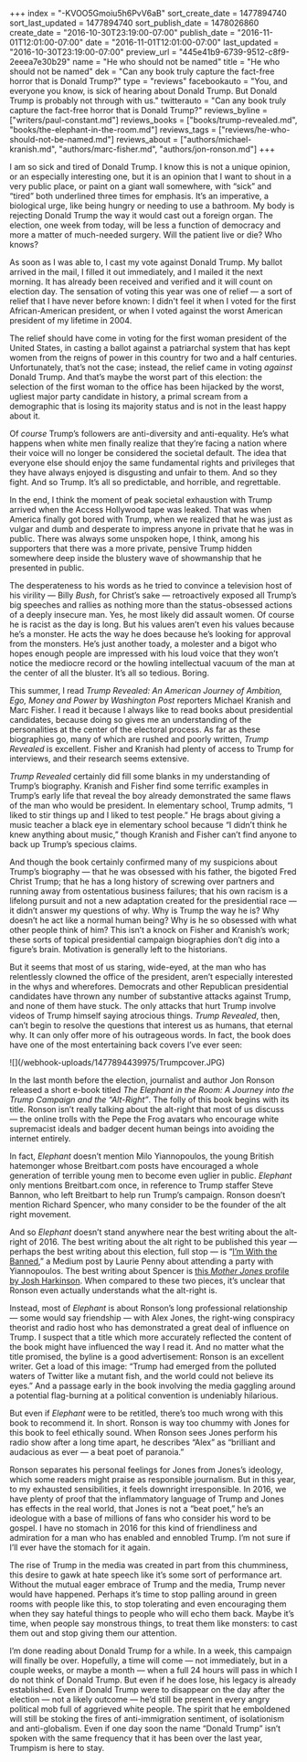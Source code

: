 +++
index = "-KVOO5Gmoiu5h6PvV6aB"
sort_create_date = 1477894740
sort_last_updated = 1477894740
sort_publish_date = 1478026860
create_date = "2016-10-30T23:19:00-07:00"
publish_date = "2016-11-01T12:01:00-07:00"
date = "2016-11-01T12:01:00-07:00"
last_updated = "2016-10-30T23:19:00-07:00"
preview_url = "445e41b9-6739-9512-c8f9-2eeea7e30b29"
name = "He who should not be named"
title = "He who should not be named"
dek = "Can any book truly capture the fact-free horror that is Donald Trump?"
type = "reviews"
facebookauto = "You, and everyone you know, is sick of hearing about Donald Trump. But Donald Trump is probably not through with us."
twitterauto = "Can any book truly capture the fact-free horror that is Donald Trump?"
reviews_byline = ["writers/paul-constant.md"]
reviews_books = ["books/trump-revealed.md", "books/the-elephant-in-the-room.md"]
reviews_tags = ["reviews/he-who-should-not-be-named.md"]
reviews_about = ["authors/michael-kranish.md", "authors/marc-fisher.md", "authors/jon-ronson.md"]
+++

I am so sick and tired of Donald Trump. I know this is not a unique opinion, or an especially interesting one, but it is an opinion that I want to shout in a very public place, or paint on a giant wall somewhere, with “sick” and “tired” both underlined three times for emphasis. It’s an imperative, a biological urge, like being hungry or needing to use a bathroom. My body is rejecting Donald Trump the way it would cast out a foreign organ. The election, one week from today, will be less a function of democracy and more a matter of much-needed surgery. Will the patient live or die? Who knows? 

As soon as I was able to, I cast my vote against Donald Trump. My ballot arrived in the mail, I filled it out immediately, and I mailed it the next morning. It has already been received and verified and it will count on election day. The sensation of voting this year was one of relief — a sort of relief that I have never before known: I didn't feel it when I voted for the first African-American president, or when I voted against the worst American president of my lifetime in 2004. 

The relief should have come in voting for the first woman president of the United States, in casting a ballot against a patriarchal system that has kept women from the reigns of power in this country for two and a half centuries. Unfortunately, that’s not the case; instead, the relief came in voting *against* Donald Trump. And that’s maybe the worst part of this election: the selection of the first woman to the office has been hijacked by the worst, ugliest major party candidate in history, a primal scream from a demographic that is losing its majority status and is not in the least happy about it. 

Of *course* Trump’s followers are anti-diversity and anti-equality. He’s what happens when white men finally realize that they’re facing a nation where their voice will no longer be considered the societal default. The idea that everyone else should enjoy the same fundamental rights and privileges that they have always enjoyed is disgusting and unfair to them. And so they fight. And so Trump. It’s all so predictable, and horrible, and regrettable.
<div class="break"></div>

In the end, I think the moment of peak societal exhaustion with Trump arrived when the Access Hollywood tape was leaked. That was when America finally got bored with Trump, when we realized that he was just as vulgar and dumb and desperate to impress anyone in private that he was in public. There was always some unspoken hope, I think, among his supporters that there was a more private, pensive Trump hidden somewhere deep inside the blustery wave of showmanship that he presented in public. 

The desperateness to his words as he tried to convince a television host of his virility — Billy *Bush*, for Christ’s sake — retroactively exposed all Trump’s big speeches and rallies as nothing more than the status-obsessed actions of a deeply insecure man. Yes, he most likely did assault women. Of course he is racist as the day is long. But his values aren’t even his values because he’s a monster. He acts the way he does because he’s looking for approval from the monsters. He’s just another toady, a molester and a bigot who hopes enough people are impressed with his loud voice that they won’t notice the mediocre record or the howling intellectual vacuum of the man at the center of all the bluster. It’s all so tedious. Boring.

<div class="break"></div>

This summer, I read *Trump Revealed: An American Journey of Ambition, Ego, Money and Power* by *Washington Post* reporters Michael Kranish and Marc Fisher. I read it because I always like to read books about presidential candidates, because doing so gives me an understanding of the personalities at the center of the electoral process. As far as these biographies go, many of which are rushed and poorly written, *Trump Revealed* is excellent. Fisher and Kranish had plenty of access to Trump for interviews, and their research seems extensive. 

*Trump Revealed* certainly did fill some blanks in my understanding of Trump’s biography. Kranish and Fisher find some terrific examples in Trump’s early life that reveal the boy already demonstrated the same flaws of the man who would be president. In elementary school, Trump admits, “I liked to stir things up and I liked to test people.” He brags about giving a music teacher a black eye in elementary school because “I didn’t think he knew anything about music,” though Kranish and Fisher can’t find anyone to back up Trump’s specious claims.

And though the book certainly confirmed many of my suspicions about Trump’s biography — that he was obsessed with his father, the bigoted Fred Christ Trump; that he has a long history of screwing over partners and running away from ostentatious business failures; that his own racism is a lifelong pursuit and not a new adaptation created for the presidential race — it didn’t answer my questions of why. Why is Trump the way he is? Why doesn’t he act like a normal human being? Why is he so obsessed with what other people think of him? This isn’t a knock on Fisher and Kranish’s work; these sorts of topical presidential campaign biographies don’t dig into a figure’s brain. Motivation is generally left to the historians.

But it seems that most of us staring, wide-eyed, at the man who has relentlessly clowned the office of the president, aren’t especially interested in the whys and wherefores. Democrats and other Republican presidential candidates have thrown any number of substantive attacks against Trump, and none of them have stuck. The only attacks that hurt Trump involve videos of Trump himself saying atrocious things. *Trump Revealed*, then, can’t begin to resolve the questions that interest us as humans, that eternal why. It can only offer more of his outrageous words. In fact, the book does have one of the most entertaining back covers I’ve ever seen:

<p class="image">![](/webhook-uploads/1477894439975/Trumpcover.JPG)</p>

<div class="break"></div>

In the last month before the election, journalist and author Jon Ronson released a short e-book titled *The Elephant in the Room: A Journey into the Trump Campaign and the “Alt-Right”*. The folly of this book begins with its title. Ronson isn’t really talking about the alt-right that most of us discuss — the online trolls with the Pepe the Frog avatars who encourage white supremacist ideals and badger decent human beings into avoiding the internet entirely. 

In fact, *Elephant* doesn’t mention Milo Yiannopoulos, the young British hatemonger whose Breitbart.com posts have encouraged a whole generation of terrible young men to become even uglier in public. *Elephant* only mentions Breitbart.com once, in reference to Trump staffer Steve Bannon, who left Breitbart to help run Trump’s campaign. Ronson doesn’t mention Richard Spencer, who many consider to be the founder of the alt right movement.

And so *Elephant* doesn’t stand anywhere near the best writing about the alt-right of 2016. The best writing about the alt right to be published this year — perhaps the best writing about this election, full stop — is “[I’m With the Banned]( https://medium.com/welcome-to-the-scream-room/im-with-the-banned-8d1b6e0b2932#.b92mgpvr0),” a Medium post by Laurie Penny about attending a party with Yiannopoulos. The best writing about Spencer is [this *Mother Jones* profile by Josh Harkinson](http://www.motherjones.com/politics/2016/10/richard-spencer-trump-alt-right-white-nationalist). When compared to these two pieces, it’s unclear that Ronson even actually understands what the alt-right is.

Instead, most of *Elephant* is about Ronson’s long professional relationship — some would say friendship — with Alex Jones, the right-wing conspiracy theorist and radio host who has demonstrated a great deal of influence on Trump. I suspect that a title which more accurately reflected the content of the book might have influenced the way I read it. And no matter what the title promised, the byline is a good advertisement: Ronson is an excellent writer. Get a load of this image: “Trump had emerged from the polluted waters of Twitter like a mutant fish, and the world could not believe its eyes.” And a passage early in the book involving the media gaggling around a potential flag-burning at a political convention is undeniably hilarious.

But even if *Elephant* were to be retitled, there’s too much wrong with this book to recommend it. In short. Ronson is way too chummy with Jones for this book to feel ethically sound. When Ronson sees Jones perform his radio show after a long time apart, he describes “Alex” as “brilliant and audacious as ever — a beat poet of paranoia.”

Ronson separates his personal feelings for Jones from Jones’s ideology, which some readers might praise as responsible journalism. But in this year, to my exhausted sensibilities, it feels downright irresponsible. In 2016, we have plenty of proof that the inflammatory language of Trump and Jones has effects in the real world, that Jones is not a “beat poet,” he’s an ideologue with a base of millions of fans who consider his word to be gospel. I have no stomach in 2016 for this kind of friendliness and admiration for a man who has enabled and ennobled Trump. I’m not sure if I’ll ever have the stomach for it again.

The rise of Trump in the media was created in part from this chumminess, this desire to gawk at hate speech like it’s some sort of performance art. Without the mutual eager embrace of Trump and the media, Trump never would have happened. Perhaps it’s time to stop palling around in green rooms with people like this, to stop tolerating and even encouraging them when they say hateful things to people who will echo them back. Maybe it’s time, when people say monstrous things, to treat them like monsters: to cast them out and stop giving them our attention.

<div class="break"></div>

I’m done reading about Donald Trump for a while. In a week, this campaign will finally be over. Hopefully, a time will come — not immediately, but in a couple weeks, or maybe a month — when a full 24 hours will pass in which I do not think of Donald Trump. But even if he does lose, his legacy is already established. Even if Donald Trump were to disappear on the day after the election — not a likely outcome — he’d still be present in every angry political mob full of aggrieved white people. The spirit that he emboldened will still be stoking the fires of anti-immigration sentiment, of isolationism and anti-globalism. Even if one day soon the name “Donald Trump” isn’t spoken with the same frequency that it has been over the last year, Trumpism is here to stay.